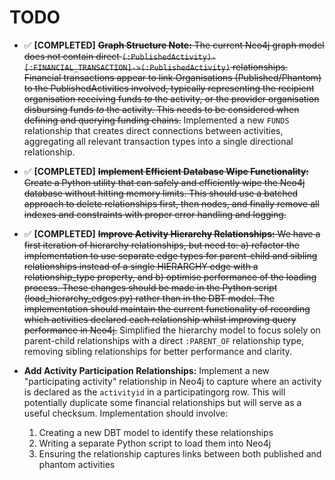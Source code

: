 # TODO

- ✅ **[COMPLETED]** ~~**Graph Structure Note:** The current Neo4j graph model does not contain direct `(:PublishedActivity)-[:FINANCIAL_TRANSACTION]->(:PublishedActivity)` relationships. Financial transactions appear to link Organisations (Published/Phantom) to the PublishedActivities involved, typically representing the recipient organisation receiving funds *to* the activity, or the provider organisation disbursing funds *to* the activity. This needs to be considered when defining and querying funding chains.~~ Implemented a new `FUNDS` relationship that creates direct connections between activities, aggregating all relevant transaction types into a single directional relationship.

- ✅ **[COMPLETED]** ~~**Implement Efficient Database Wipe Functionality:** Create a Python utility that can safely and efficiently wipe the Neo4j database without hitting memory limits. This should use a batched approach to delete relationships first, then nodes, and finally remove all indexes and constraints with proper error handling and logging.~~

- ✅ **[COMPLETED]** ~~**Improve Activity Hierarchy Relationships:** We have a first iteration of hierarchy relationships, but need to: a) refactor the implementation to use separate edge types for parent-child and sibling relationships instead of a single HIERARCHY edge with a relationship_type property, and b) optimise performance of the loading process. These changes should be made in the Python script (load_hierarchy_edges.py) rather than in the DBT model. The implementation should maintain the current functionality of recording which activities declared each relationship whilst improving query performance in Neo4j.~~ Simplified the hierarchy model to focus solely on parent-child relationships with a direct `:PARENT_OF` relationship type, removing sibling relationships for better performance and clarity.

- **Add Activity Participation Relationships:** Implement a new "participating activity" relationship in Neo4j to capture where an activity is declared as the `activityid` in a participatingorg row. This will potentially duplicate some financial relationships but will serve as a useful checksum. Implementation should involve:
  1. Creating a new DBT model to identify these relationships
  2. Writing a separate Python script to load them into Neo4j
  3. Ensuring the relationship captures links between both published and phantom activities 